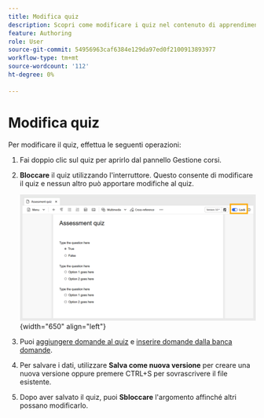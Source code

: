```yaml
---
title: Modifica quiz
description: Scopri come modificare i quiz nel contenuto di apprendimento e formazione
feature: Authoring
role: User
source-git-commit: 54956963caf6384e129da97ed0f2100913893977
workflow-type: tm+mt
source-wordcount: '112'
ht-degree: 0%

---
```


# Modifica quiz

Per modificare il quiz, effettua le seguenti operazioni:

1. Fai doppio clic sul quiz per aprirlo dal pannello Gestione corsi.
1. **Bloccare** il quiz utilizzando l&#39;interruttore. Questo consente di modificare il quiz e nessun altro può apportare modifiche al quiz.

   ![](assets/quiz-lock.png){width="650" align="left"}

1. Puoi [aggiungere domande al quiz](./quiz-insert-questions.md) e [inserire domande dalla banca domande](./insert-questions.md).
1. Per salvare i dati, utilizzare **Salva come nuova versione** per creare una nuova versione oppure premere CTRL+S per sovrascrivere il file esistente.
1. Dopo aver salvato il quiz, puoi **Sbloccare** l&#39;argomento affinché altri possano modificarlo.

